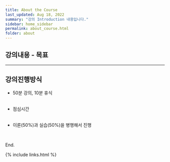 ```yaml
---
title: About the Course
last_updated: Aug 18, 2022
summary: "강의 Introduction 내용입니다."
sidebar: home_sidebar
permalink: about_course.html
folder: about
---
```


## 강의내용 - 목표

---

## 강의진행방식

* 50분 강의, 10분 휴식
<br><br>

* 점심시간 
<br><br>

* 이론(50%)과 실습(50%)을 병행해서 진행

<br>

End.

{% include links.html %}

